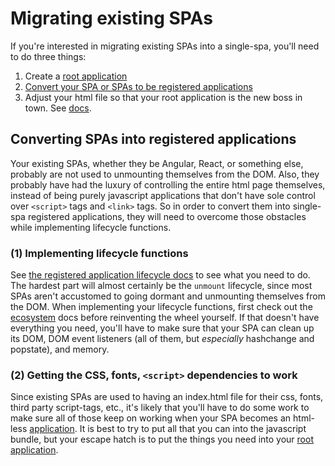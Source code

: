 # Migrating existing SPAs

If you're interested in migrating existing SPAs into a single-spa, you'll
need to do three things:

1. Create a [root application](/docs/root-application.md)
1. [Convert your SPA or SPAs to be registered applications](#converting-spas-into-applications)
1. Adjust your html file so that your root application is the new boss in town.
   See [docs](/docs/root-application.md#indexhtml-file).

## Converting SPAs into registered applications
Your existing SPAs, whether they be Angular, React, or something else, probably are
not used to unmounting themselves from the DOM. Also, they probably have had the luxury
of controlling the entire html page themselves, instead of being purely javascript applications
that don't have sole control over `<script>` tags and `<link>` tags. So in order to convert them
into single-spa registered applications, they will need to overcome those obstacles while implementing
lifecycle functions.

### (1) Implementing lifecycle functions
See [the registered application lifecycle docs](/docs/applications.md) to see what you need to do.
The hardest part will almost certainly be the `unmount` lifecycle, since most SPAs aren't accustomed
to going dormant and unmounting themselves from the DOM. When implementing your lifecycle functions, first check out the [ecosystem](/docs/single-spa-ecosystem.md)
docs before reinventing the wheel yourself. If that doesn't have everything you need, you'll have to make sure that your
SPA can clean up its DOM, DOM event listeners (all of them, but *especially* hashchange and popstate),
and memory.

### (2) Getting the CSS, fonts, `<script>` dependencies to work
Since existing SPAs are used to having an index.html file for their css, fonts,
third party script-tags, etc., it's likely that you'll have to do some work
to make sure all of those keep on working when your SPA becomes an html-less [
application](/docs/applications.md). It is best to try to put all that
you can into the javascript bundle, but your escape hatch is to put the things
you need into your [root application](/docs/root-application.md).
